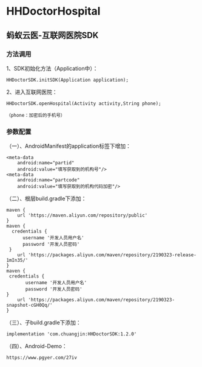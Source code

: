 # HHDoctorHospital

## 蚂蚁云医-互联网医院SDK

### 方法调用

1、SDK初始化方法（Application中）：

    HHDoctorSDK.initSDK(Application application);

2、进入互联网医院：

    HHDoctorSDK.openHospital(Activity activity,String phone);
    
    （phone：加密后的手机号）
   
   
### 参数配置

（一）、AndroidManifest的application标签下增加：

    <meta-data
        android:name="partid"
        android:value="填写获取到的机构号"/>
    <meta-data
        android:name="partcode"
        android:value="填写获取到的机构代码加密"/>
        
        
（二）、根层build.gradle下添加：

    maven {
        url 'https://maven.aliyun.com/repository/public'
    }
    maven {
      credentials {
          username '开发人员用户名'
          password '开发人员密码'
     }
        url 'https://packages.aliyun.com/maven/repository/2190323-release-1mIn35/'
    }
    maven {
     credentials {
           username '开发人员用户名'
           password '开发人员密码'
    }
        url 'https://packages.aliyun.com/maven/repository/2190323-snapshot-cGH0Qq/'
    }
 
 （三）、子build.gradle下添加：
 
    implementation 'com.chuangjin:HHDoctorSDK:1.2.0'
    
  （四）、Android-Demo：
  
    https://www.pgyer.com/27iv